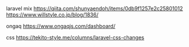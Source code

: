 
laravel mix
https://qiita.com/shunyaendoh/items/0db9f1257e2c25801012
https://www.willstyle.co.jp/blog/1836/

ongaq
https://www.ongaqjs.com/dashboard/


css
https://tekito-style.me/columns/laravel-css-changes